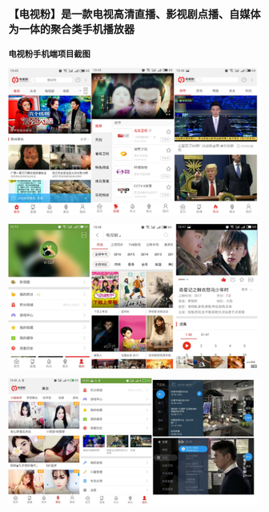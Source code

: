 ## 【电视粉】是一款电视高清直播、影视剧点播、自媒体为一体的聚合类手机播放器
### 电视粉手机端项目截图
![tvfan1.png](https://raw.githubusercontent.com/sharpayzara/showreel/master/res/tvfan1.png)


![tvfan2.jpg](https://raw.githubusercontent.com/sharpayzara/showreel/master/res/tvfan2.jpg)


![tvfan3.jpg](https://raw.githubusercontent.com/sharpayzara/showreel/master/res/tvfan3.jpg)
